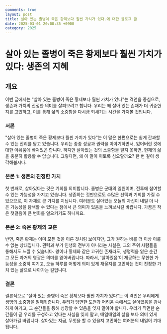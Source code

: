 ```yaml
---
comments: true
layout: post
title: 살아 있는 졸병이 죽은 황제보다 훨씬 가치가 있다.에 대한 블로그 글
date: 2025-03-01 20:00:35 +0900
category: 2025
---
```


# 살아 있는 졸병이 죽은 황제보다 훨씬 가치가 있다: 생존의 지혜

## 개요
이번 글에서는 "살아 있는 졸병이 죽은 황제보다 훨씬 가치가 있다"는 격언을 중심으로, 생존과 가치의 진정한 의미를 살펴보려고 합니다. 우리는 왜 살아 있는 존재가 더 귀중한지를 고민하고, 이를 통해 삶의 소중함을 다시금 되새기는 시간을 가져볼 것입니다.

### 서론
"살아 있는 졸병이 죽은 황제보다 훨씬 가치가 있다"는 이 말은 한편으로는 쉽게 간과할 수 있는 진리를 담고 있습니다. 우리는 종종 성공과 권력을 이야기하면서, 잃어버린 것에 대한 아쉬움에 빠져있곤 합니다. 하지만 살아있는 것의 소중함을 알지 못하면, 현재의 삶을 충분히 활용할 수 없습니다. 그렇다면, 왜 이 말이 이토록 심오할까요? 한 번 깊이 생각해봅시다.

### 본론 1: 생존의 진정한 가치
첫 번째로, 살아있다는 것은 기회를 의미합니다. 졸병은 군대의 일원이며, 전투에 참여할 수 있는 가능성을 가지고 있습니다. 생존하는 것만으로도 수많은 선택과 기회를 가질 수 있으므로, 이 자체로 큰 가치를 지닙니다. 여러분도 살아있는 오늘의 자신이 내일 더 나은 가능성을 탐색할 수 있다는 점에서 큰 의미가 있음을 느껴보시길 바랍니다. 가끔은 작은 첫걸음이 큰 변화를 일으키기도 하니까요.

### 본론 2: 죽은 황제의 교훈
반면, 죽은 황제는 이미 모든 것을 이룬 것처럼 보이지만, 그가 원하는 바를 더 이상 이룰 수 없는 상태입니다. 권력과 부가 인생의 전부가 아니라는 사실은, 그의 주위 사람들을 통해서도 느낄 수 있습니다. 왕이나 황제와 같은 고귀한 존재라도, 생명력을 잃은 순간 그 모든 과거의 영광은 의미를 잃어버립니다. 따라서, '살아있음'이 제공하는 무한한 가능성을 소중히 여기고, 오늘 하루를 어떻게 의미 있게 채울지를 고민하는 것이 진정한 가치 있는 삶으로 나아가는 길입니다.

### 결론
결론적으로 "살아 있는 졸병이 죽은 황제보다 훨씬 가치가 있다"는 이 격언은 우리에게 생명의 소중함을 일깨워줍니다. 우리가 당면한 도전과 어려움 속에서도 살아있음을 감사하게 여기고, 그 순간들을 통해 성장할 수 있음을 잊지 말아야 합니다. 우리가 직면한 순간들이 곧 우리를 구성하고 있다는 사실을 잊지 말고, 매일매일의 삶을 보다 의미 있게 살아가길 바랍니다. 살아있는 지금, 무엇을 할 수 있을지 고민하는 여러분의 내일이 기대됩니다.